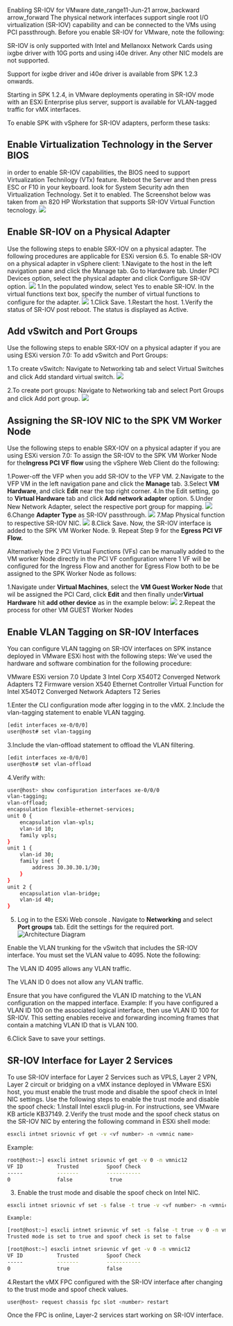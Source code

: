 Enabling SR-IOV for VMware
date_range11-Jun-21
arrow_backward arrow_forward
The physical network interfaces support single root I/O virtualization (SR-IOV) capability and can be connected to the VMs using PCI passthrough. Before you enable SR-IOV for VMware, note the following:

SR-IOV is only supported with Intel and Mellanoxx Network Cards using ixgbe driver with 10G ports and using i40e driver. Any other NIC models are not supported.

Support for ixgbe driver and i40e driver is available from SPK 1.2.3 onwards.

Starting in SPK 1.2.4, in VMware deployments operating in SR-IOV mode with an ESXi Enterprise plus server, support is available for VLAN-tagged traffic for vMX interfaces.

To enable SPK with vSphere for SR-IOV adapters, perform these tasks:

## **Enable Virtualization Technology in the Server BIOS**
in order to enable SR-IOV capabilities, the BIOS need to support Virtualization Technilogy (VTx) feature. Reboot the Server and then press ESC or F10 in your keyboard. look for System Security adn then Virtualization Technology. Set it to enabled. The Screenshot below was taken from an 820 HP Workstation that supports SR-IOV Virtual Function tecnology.
![](./images/bios-setting.png)


## **Enable SR-IOV on a Physical Adapter**

Use the following steps to enable SRX-IOV on a physical adapter. The following procedures are applicable for ESXi version 6.5.
To enable SR-IOV on a physical adapter in vSphere client:
1.Navigate to the host in the left navigation pane and click the Manage tab. Go to Hardware tab. Under PCI Devices option, select the physical adapter and click Configure SR-IOV option.
![](./images/sr-iov-config-1.png)
1.In the populated window, select Yes to enable SR-IOV. In the virtual functions text box, specify the number of virtual functions to configure for the adapter.
![](./images/sr-iov-config-2.png)
1.Click Save.
1.Restart the host.
1.Verify the status of SR-IOV post reboot. The status is displayed as Active. 

## **Add vSwitch and Port Groups**

Use the following steps to enable SRX-IOV on a physical adapter if you are using ESXi version 7.0:
To add vSwitch and Port Groups:

1.To create vSwitch: Navigate to Networking tab and select Virtual Switches and click Add standard virtual switch. 
![](./images/sr-iov-config-3.png)

2.To create port groups: Navigate to Networking tab and select Port Groups and click Add port group.
![](./images/sr-iov-config-4.png)

## **Assigning the SR-IOV NIC to the SPK VM Worker Node**

Use the following steps to enable SRX-IOV on a physical adapter if you are using ESXi version 7.0:
To assign the SR-IOV to the SPK VM Worker Node for the**Ingress PCI VF flow** using the vSphere Web Client do the following:

1.Power-off the VFP when you add SR-IOV to the VFP VM.
2.Navigate to the VFP VM in the left navigation pane and click the **Manage** tab.
3.Select **VM Hardware**, and click **Edit** near the top right corner.
4.In the Edit setting, go to **Virtual Hardware** tab and click **Add network adapter** option.
5.Under New Network Adapter, select the respective port group for mapping. 
![](./images/sr-iov-config-5.png)
6.Change **Adapter Type** as SR-IOV passthrough.
![](./images/sr-iov-config-6.png)
7.Map Physical function to respective SR-IOV NIC. 
![](./images/sr-iov-config-7.png)
8.Click Save.
Now, the SR-IOV interface is added to the SPK VM Worker Node.
9. Repeat Step 9 for the **Egress PCI VF Flow.**

Alternatively the 2 PCI Virtual Functions (VFs) can be manually added to the VM worker Node directly in the PCI VF configuration where 1 VF will be configured for the Ingress Flow and another for Egress Flow both to be be assigned to the SPK Worker Node as follows:

1.Navigate under **Virtual Machines**, select the **VM Guest Worker Node** that wil be assigned the PCI Card, click **Edit** and then finally under**Virtual Hardware** hit **add other device** as in the example below:
![](./images/sr-iov-config-9.png)
2.Repeat the process for other VM GUEST Worker Nodes

## **Enable VLAN Tagging on SR-IOV Interfaces**

You can configure VLAN tagging on SR-IOV interfaces on SPK instance deployed in VMware ESXi host with the following steps:
We've used the hardware and software combination for the following procedure:

VMware ESXi version 7.0 Update 3
Intel Corp X540T2 Converged Network Adapters T2
Firmware version X540 Ethernet Controller Virtual Function for Intel X540T2 Converged Network Adapters T2 Series

1.Enter the CLI configuration mode after logging in to the vMX.
2.Include the vlan-tagging statement to enable VLAN tagging.
   ```bash
   [edit interfaces xe-0/0/0]
   user@host# set vlan-tagging
   ```
3.Include the vlan-offload statement to offload the VLAN filtering.
   ```bash
   [edit interfaces xe-0/0/0]
   user@host# set vlan-offload
   ```
4.Verify with:
```bash
user@host> show configuration interfaces xe-0/0/0 
vlan-tagging;
vlan-offload;
encapsulation flexible-ethernet-services;
unit 0 {
    encapsulation vlan-vpls;
    vlan-id 10;
    family vpls;
}
unit 1 {
    vlan-id 30;
    family inet {
        address 30.30.30.1/30;
    }
}
unit 2 {
    encapsulation vlan-bridge;
    vlan-id 40;
}
```
5. Log in to the ESXi Web console . Navigate to **Networking** and select **Port groups** tab. Edit the settings for the required port.
![Architecture Diagram](.images/sr-iov-config-8.png)

Enable the VLAN trunking for the vSwitch that includes the SR-IOV interface. You must set the VLAN value to 4095.
Note the following:

The VLAN ID 4095 allows any VLAN traffic.

The VLAN ID 0 does not allow any VLAN traffic.

Ensure that you have configured the VLAN ID matching to the VLAN configuration on the mapped interface. Example: If you have configured a VLAN ID 100 on the associated logical interface, then use VLAN ID 100 for SR-IOV. This setting enables receive and forwarding incoming frames that contain a matching VLAN ID that is VLAN 100.

6.Click Save to save your settings.

## **SR-IOV Interface for Layer 2 Services**

To use SR-IOV interface for Layer 2 Services such as VPLS, Layer 2 VPN, Layer 2 circuit or bridging on a vMX instance deployed in VMware ESXi host, you must enable the trust mode and disable the spoof check in Intel NIC settings. Use the following steps to enable the trust mode and disable the spoof check:
1.Install Intel esxcli plug-in. For instructions, see VMware KB article KB37149.
2.Verify the trust mode and the spoof check status on the SR-IOV NIC by entering the following command in ESXi shell mode:
   ```bash
   esxcli intnet sriovnic vf get -v <vf number> -n <vmnic name>
   ```
Example:

```bash
root@host:~] esxcli intnet sriovnic vf get -v 0 -n vmnic12
VF ID           Trusted         Spoof Check
-----           -------         -----------
0               false            true
```
3. Enable the trust mode and disable the spoof check on Intel NIC.
```bash
esxcli intnet sriovnic vf set -s false -t true -v <vf number> -n <vmnic name>
```
    Example:

```bash
[root@host:~] esxcli intnet sriovnic vf set -s false -t true -v 0 -n vmnic12
Trusted mode is set to true and spoof check is set to false
```
```bash
[root@host:~] esxcli intnet sriovnic vf get -v 0 -n vmnic12
VF ID           Trusted         Spoof Check
-----           -------         -----------
0               true            false
```
4.Restart the vMX FPC configured with the SR-IOV interface after changing to the trust mode and spoof check values.
```bash
user@host> request chassis fpc slot <number> restart
```
Once the FPC is online, Layer-2 services start working on SR-IOV interface.
